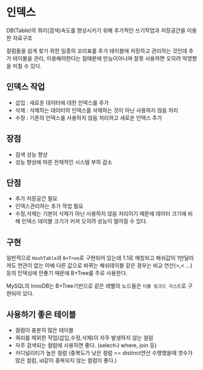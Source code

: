 # 인덱스

DB(Table)의 쿼리(검색)속도를 향상시키기 위해 추가적인 쓰기작업과 저장공간을 이용한 자료구조

컬럼들을 쉽게 찾기 위한 일종의 꼬리표를 추가 테이블에 저장하고 관리하는 것인데 추가 테이블을 관리, 이용해야한다는 점때문에 만능이아니며 잘못 사용하면 오히려 악영향을 미칠 수 있다.

## 인덱스 작업

- 삽입 : 새로운 데이터에 대한 인덱스를 추가
- 삭제 : 삭제하는 데이터의 인덱스를 삭제하는 것이 아닌 사용하지 않음 처리
- 수정 : 기존의 인덱스를 사용하지 않음 처리하고 새로운 인덱스 추가

## 장점

- 검색 성능 향상
- 성능 향상에 따른 전체적인 시스템 부하 감소

## 단점

- 추가 저장공간 필요
- 인덱스관리하는 추가 작업 필요
- 수정,삭제는 기본이 삭제가 아닌 사용하지 않음 처리이기 때문에 데이터 크기에 비해 인덱스 테이블 크기가 커져 오히려 성능이 떨어질 수 있다.

## 구현

일반적으로 `HashTable`과 `B+Tree`로 구현되어 있는데 1:1로 매칭되고 해쉬값이 1만달라져도 연관이 없는 아예 다른 값으로 바뀌는 해쉬테이블 같은 경우는 비교 연산(>,< ...)등의 인덱싱에 안좋기 때문에 B+Tree를 주로 사용한다.

MySQL의 InnoDB는 B+Tree기반으로 같은 레벨의 노드들은 `더블 링크드 리스트`로 구현되어 있다.

## 사용하기 좋은 테이블

- 컬럼이 충분히 많은 테이블
- 쿼리를 제외한 작업(삽입,수정,삭제)이 자주 발생하지 않는 컬럼
- 자주 검색되는 컬럼에 사용하면 좋다. (select나 where, join 등)
- 카디널리티가 높은 컬럼 (중복도가 낮은 컬럼 == distinct연산 수행했을때 갯수가 많은 컬럼, id같이 중복되지 않는 컬럼이 좋다.)
